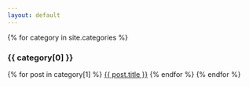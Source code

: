 ```yaml
---
layout: default
---
```

{% for category in site.categories %}
<h3>{{ category[0] }}</h3>
{% for post in category[1] %}
<a href="{{post.url}}">{{ post.title }}</a>
{% endfor %}
{% endfor %}
